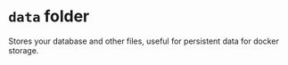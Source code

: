 # `data` folder

Stores your database and other files, useful for persistent data for docker storage.
